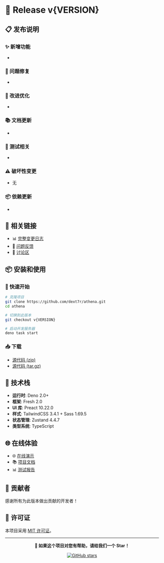 # 🚀 Release v{VERSION}

## 📋 发布说明

### ✨ 新增功能

<!-- 列出本版本新增的功能 -->

-

### 🐛 问题修复

<!-- 列出本版本修复的问题 -->

-

### 🔧 改进优化

<!-- 列出本版本的改进和优化 -->

-

### 📚 文档更新

<!-- 列出文档相关的更新 -->

-

### 🧪 测试相关

<!-- 列出测试相关的更新 -->

-

### ⚠️ 破坏性变更

<!-- 如果有破坏性变更，请在此说明 -->

- 无

### 📦 依赖更新

<!-- 列出依赖包的更新 -->

-

## 🔗 相关链接

- 📊 [完整变更日志](https://github.com/dext7r/athena/blob/main/CHANGELOG.md)
- 🐛 [问题反馈](https://github.com/dext7r/athena/issues)
- 💬 [讨论区](https://github.com/dext7r/athena/discussions)

## 📦 安装和使用

### 🚀 快速开始

```bash
# 克隆项目
git clone https://github.com/dext7r/athena.git
cd athena

# 切换到此版本
git checkout v{VERSION}

# 启动开发服务器
deno task start
```

### 📥 下载

- [源代码 (zip)](https://github.com/dext7r/athena/archive/v{VERSION}.zip)
- [源代码 (tar.gz)](https://github.com/dext7r/athena/archive/v{VERSION}.tar.gz)

## 🔧 技术栈

- **运行时**: Deno 2.0+
- **框架**: Fresh 2.0
- **UI 库**: Preact 10.22.0
- **样式**: TailwindCSS 3.4.1 + Sass 1.69.5
- **状态管理**: Zustand 4.4.7
- **类型系统**: TypeScript

## 🌐 在线体验

- 🌐 [在线演示](https://athena.deno.dev)
- 📚 [项目文档](https://athena.deno.dev/docs)
- 📊 [测试报告](https://dext7r.github.io/athena/html/index.html)

## 🤝 贡献者

感谢所有为此版本做出贡献的开发者！

## 📄 许可证

本项目采用 [MIT 许可证](https://github.com/dext7r/athena/blob/main/LICENSE)。

---

<div align="center">

**🌟 如果这个项目对您有帮助，请给我们一个 Star！**

[![GitHub stars](https://img.shields.io/github/stars/dext7r/athena?style=social)](https://github.com/dext7r/athena/stargazers)

</div>
